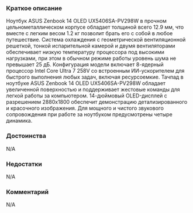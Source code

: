 ### **Краткое описание**
Ноутбук ASUS Zenbook 14 OLED UX5406SA-PV298W в прочном цельнометаллическом корпусе обладает толщиной всего 12.9 мм, что вместе с легким весом 1.2 кг позволит брать его с собой в любое путешествие. Система охлаждения с геометрической вентиляционной решеткой, тонкой испарительной камерой и двумя вентиляторами обеспечивает низкую температуру процессора под высокими нагрузками, при этом в обычном режиме работы уровень шума не превышает 25 дБ. Конфигурация модели включает 8-ядерный процессор Intel Core Ultra 7 258V со встроенным ИИ-ускорителем для быстрого выполнения любых задач, включая ресурсоемкие.  Тачпад в ноутбуке ASUS Zenbook 14 OLED UX5406SA-PV298W обладает увеличенной поверхностью и поддерживает жестовые команды для легкой работы за компьютером. 14-дюймовый OLED-дисплей с разрешением 2880x1800 обеспечит демонстрацию детализированного и красочного изображения. Для мощного и чистого звукового сопровождения при работе за ноутбуком предусмотрены четыре динамика.

### **Достоинства**
N/A

### **Недостатки**
N/A

### **Комментарий**
N/A

